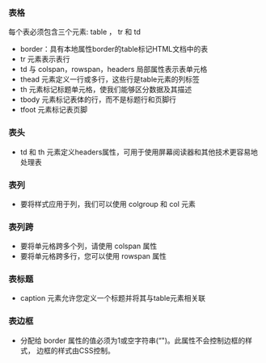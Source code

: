 ### 表格
每个表必须包含三个元素: table ， tr 和 td
- border：具有本地属性border的table标记HTML文档中的表
- tr 元素表示表行
- td 与 colspan，rowspan，headers 局部属性表示表单元格
- thead 元素定义一行或多行，这些行是table元素的列标签
- th 元素标记标题单元格，使我们能够区分数据及其描述
- tbody 元素标记表体的行，而不是标题行和页脚行
- tfoot 元素标记表页脚

### 表头
- td 和 th 元素定义headers属性，可用于使用屏幕阅读器和其他技术更容易地处理表

### 表列
- 要将样式应用于列，我们可以使用 colgroup 和 col 元素

### 表列跨
- 要将单元格跨多个列，请使用 colspan 属性
- 要将单元格跨多行，您可以使用 rowspan 属性

### 表标题
- caption 元素允许您定义一个标题并将其与table元素相关联

### 表边框
- 分配给 border 属性的值必须为1或空字符串(“")。此属性不会控制边框的样式，
边框的样式由CSS控制。